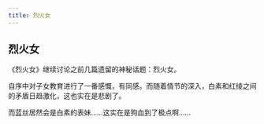 ```yaml
---
title: 烈火女
---
```


## 烈火女

《烈火女》继续讨论之前几篇遗留的神秘话题：烈火女。

自序中对子女教育进行了一番感慨，有同感。而随着情节的深入，白素和红绫之间的矛盾日趋激化，这也实在是悲剧了。

而蓝丝居然会是白素的表妹……这实在是狗血到了极点啊……
